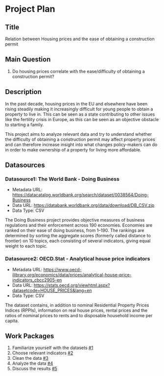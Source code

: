 # Project Plan

## Title
Relation between Housing prices and the ease of obtaining a construction permit

## Main Question

1. Do housing prices correlate with the ease/difficulty of obtaining a construction permit?

## Description

In the past decade, housing prices in the EU and elsewhere have been rising steadily making it increasingly difficult for
young people to obtain a property to live in. This can be seen as a state contributing to other issues like
the fertility crisis in Europe, as this can be seen as an objective obstacle to starting a family.

This project aims to analyze relevant data and try to understand whether the difficulty of obtaining
a construction permit may affect property prices and can therefore increase insight into what changes policy-makers
can do in order to make ownership of a property for living more affordable.

## Datasources

### Datasource1: The World Bank - Doing Business
* Metadata URL: https://datacatalog.worldbank.org/search/dataset/0038564/Doing-Business
* Data URL: https://databank.worldbank.org/data/download/DB_CSV.zip
* Data Type: CSV

The Doing Business project provides objective measures of business regulations and their enforcement across 190
economies. Economies are ranked on their ease of doing business, from 1–190. The rankings are determined by sorting
the aggregate scores (formerly called distance to frontier) on 10 topics, each consisting of several indicators,
giving equal weight to each topic.

### Datasource2: OECD.Stat - Analytical house price indicators
* Metadata URL: https://www.oecd-ilibrary.org/economics/data/prices/analytical-house-price-indicators_cbcc2905-en
* Data URL: https://stats.oecd.org/viewhtml.aspx?datasetcode=HOUSE_PRICES&lang=en
* Data Type: CSV

The dataset contains, in addition to nominal Residential Property Prices Indices (RPPIs), information on real house
prices, rental prices and the ratios of nominal prices to rents and to disposable household income per capita.

## Work Packages

1. Familiarize yourself with the datasets [#1][i1]
2. Choose relevant indicators [#2][i2]
3. Clean the data [#3][i3]
4. Analyze the data [#4][i4]
5. Discuss the results [#5][i5]

[i1]: https://github.com/simerda/made-2023-24/issues/1
[i2]: https://github.com/simerda/made-2023-24/issues/2
[i3]: https://github.com/simerda/made-2023-24/issues/3
[i4]: https://github.com/simerda/made-2023-24/issues/4
[i5]: https://github.com/simerda/made-2023-24/issues/5
